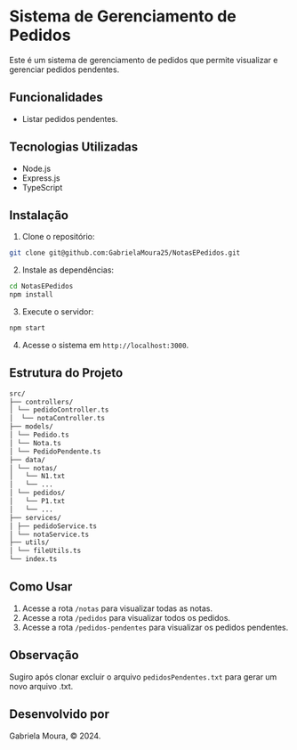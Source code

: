 # Sistema de Gerenciamento de Pedidos

Este é um sistema de gerenciamento de pedidos que permite visualizar e gerenciar pedidos pendentes.

## Funcionalidades

- Listar pedidos pendentes.

## Tecnologias Utilizadas

- Node.js
- Express.js
- TypeScript

## Instalação

1. Clone o repositório:

```bash
git clone git@github.com:GabrielaMoura25/NotasEPedidos.git
```

2. Instale as dependências:

```bash
cd NotasEPedidos
npm install
```

3. Execute o servidor:

```bash
npm start
```

4. Acesse o sistema em `http://localhost:3000`.

## Estrutura do Projeto

``` bash
src/
├── controllers/
│ └── pedidoController.ts
│  └── notaController.ts
├── models/
│ └── Pedido.ts
│ └── Nota.ts
│ └── PedidoPendente.ts
├── data/
│ └── notas/
│   └── N1.txt
│   └── ...
│ └── pedidos/
│   └── P1.txt
│   └── ...
├── services/
│ ├── pedidoService.ts
│ └── notaService.ts
├── utils/
│ └── fileUtils.ts
└── index.ts
```

## Como Usar

1. Acesse a rota `/notas` para visualizar todas as notas.
2. Acesse a rota `/pedidos` para visualizar todos os pedidos.
3. Acesse a rota `/pedidos-pendentes` para visualizar os pedidos pendentes.

## Observação

Sugiro após clonar excluir o arquivo `pedidosPendentes.txt` para gerar um novo arquivo .txt.

## Desenvolvido por

Gabriela Moura, © 2024.

